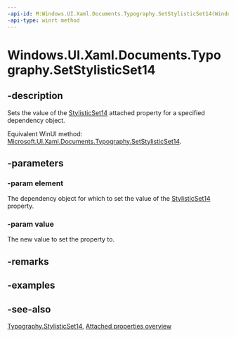 ```yaml
---
-api-id: M:Windows.UI.Xaml.Documents.Typography.SetStylisticSet14(Windows.UI.Xaml.DependencyObject,System.Boolean)
-api-type: winrt method
---
```


<!-- Method syntax
public void SetStylisticSet14(Windows.UI.Xaml.DependencyObject element, System.Boolean value)
-->

# Windows.UI.Xaml.Documents.Typography.SetStylisticSet14

## -description
Sets the value of the [StylisticSet14](typography_stylisticset14.md) attached property for a specified dependency object.

Equivalent WinUI method: [Microsoft.UI.Xaml.Documents.Typography.SetStylisticSet14](/windows/winui/api/microsoft.ui.xaml.documents.typography.setstylisticset14).

## -parameters
### -param element
The dependency object for which to set the value of the [StylisticSet14](typography_stylisticset14.md) property.

### -param value
The new value to set the property to.

## -remarks

## -examples

## -see-also

[Typography.StylisticSet14](typography_stylisticset14.md), [Attached properties overview](/windows/uwp/xaml-platform/attached-properties-overview)

